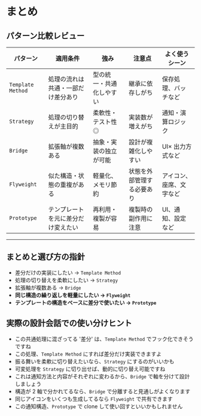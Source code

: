 # まとめ

## パターン比較レビュー

| パターン          | 適用条件                           | 強み                     | 注意点                     | よく使うシーン           |
| ----------------- | ---------------------------------- | ------------------------ | -------------------------- | ------------------------ |
| `Template Method` | 処理の流れは共通・一部だけ差分あり | 型の統一・共通化しやすい | 継承に依存しがち           | 保存処理、バッチなど     |
| `Strategy`        | 処理の切り替えが主目的             | 柔軟性・テスト性 ◎       | 実装数が増えがち           | 通知・演算ロジック       |
| `Bridge`          | 拡張軸が複数ある                   | 抽象・実装の独立が可能   | 設計が複雑化しやすい       | UI× 出力方式など         |
| `Flyweight`       | 似た構造・状態の重複がある         | 軽量化、メモリ節約       | 状態を外部管理する必要あり | アイコン、座席、文字など |
| `Prototype`       | テンプレートを元に差分だけ変えたい | 再利用・複製が容易       | 複製時の副作用に注意       | UI、通知、設定など       |

---

## まとめと選び方の指針

- 差分だけの実装にしたい → `Template Method`
- 処理の切り替えを柔軟にしたい → `Strategy`
- 拡張軸が複数ある → `Bridge`
- **同じ構造の繰り返しを軽量にしたい → `Flyweight`**
- **テンプレートの構造をベースに差分で使いたい → `Prototype`**

## 実際の設計会話での使い分けヒント

- この共通処理に混ざってる '差分' は、`Template Method` でフック化できそうですね
- この処理、`Template Method` にすれば差分だけ実装できますよ
- 振る舞いを柔軟に切り替えたいなら、`Strategy` にするのがいいかも
- 可変処理を `Strategy` に切り出せば、動的に切り替え可能ですね
- これは通知方法と内容がそれぞれに変わるから、`Bridge` で軸を分けて設計しましょう
- 構造が 2 軸で分かれてるなら、`Bridge` で分離すると見通しがよくなります
- 同じアイコンをいくつも生成してるなら `Flyweight` で共有できます
- この通知構造、`Prototype` で clone して使い回すといいかもしれません

